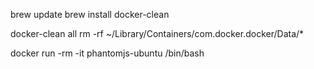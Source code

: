 brew update
brew install docker-clean

docker-clean all
rm -rf ~/Library/Containers/com.docker.docker/Data/*


docker run -rm -it phantomjs-ubuntu /bin/bash
